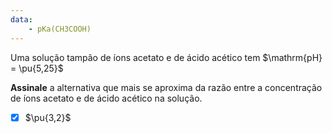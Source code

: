```yaml
---
data:
    - pKa(CH3COOH)
---
```


Uma solução tampão de íons acetato e de ácido acético tem $\mathrm{pH} = \pu{5,25}$

**Assinale** a alternativa que mais se aproxima da razão entre a concentração de íons acetato e de ácido acético na solução.

- [x] $\pu{3,2}$

